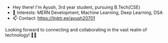 - Hey there! I'm Ayush, 3rd year student, pursuing B.Tech(CSE)
- 👀 Interests: MERN Development, Machine Learning, Deep Learning, DSA
- 📫 Contact: https://linktr.ee/ayush20701

Looking forward to connecting and collaborating in the vast realm of technology! 🚀✨

<!---
ayush-20701/ayush-20701 is a ✨ special ✨ repository because its `README.md` (this file) appears on your GitHub profile.
You can click the Preview link to take a look at your changes.
--->
